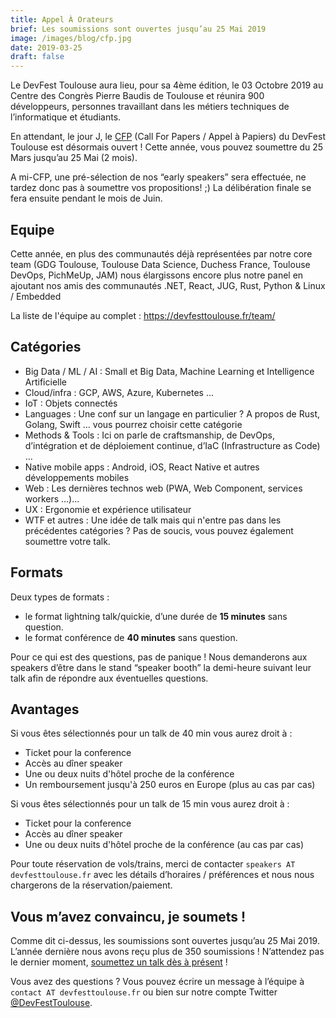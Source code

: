 ```yaml
---
title: Appel À Orateurs
brief: Les soumissions sont ouvertes jusqu’au 25 Mai 2019
image: /images/blog/cfp.jpg
date: 2019-03-25
draft: false
---
```


Le DevFest Toulouse aura lieu, pour sa 4ème édition, le 03 Octobre 2019 au Centre des Congrès Pierre Baudis de Toulouse et réunira 900 développeurs, personnes travaillant dans les métiers techniques de l’informatique et étudiants.

En attendant, le jour J, le [CFP](https://conference-hall.io/public/event/HJRThubF4uYPkb7jSUxi) (Call For Papers / Appel à Papiers) du DevFest Toulouse est désormais ouvert ! Cette année, vous pouvez soumettre du 25 Mars jusqu’au 25 Mai (2 mois).

A mi-CFP, une pré-sélection de nos “early speakers” sera effectuée, ne tardez donc pas à soumettre vos propositions! ;)
La délibération finale se fera ensuite pendant le mois de Juin.

## Equipe

Cette année, en plus des communautés déjà représentées par notre core team (GDG Toulouse, Toulouse Data Science, Duchess France, Toulouse DevOps, PichMeUp, JAM) nous élargissons encore plus notre panel en ajoutant nos amis des communautés .NET, React, JUG, Rust, Python & Linux / Embedded

La liste de l'équipe au complet : <https://devfesttoulouse.fr/team/>

## Catégories

* Big Data / ML / AI : Small et Big Data, Machine Learning et Intelligence Artificielle
* Cloud/infra : GCP, AWS, Azure, Kubernetes ...
* IoT : Objets connectés
* Languages : Une conf sur un langage en particulier ? A propos de Rust, Golang, Swift … vous pourrez choisir cette catégorie
* Methods & Tools : Ici on parle de craftsmanship, de DevOps, d’intégration et de déploiement continue, d’IaC (Infrastructure as Code) ...
* Native mobile apps : Android, iOS, React Native et autres développements mobiles
* Web : Les dernières technos web (PWA, Web Component, services workers ...)...
* UX : Ergonomie et expérience utilisateur
* WTF et autres : Une idée de talk mais qui n'entre pas dans les précédentes catégories ? Pas de soucis, vous pouvez également soumettre votre talk.


## Formats

Deux types de formats :

* le format lightning talk/quickie, d’une durée de **15 minutes** sans question.
* le format conférence de **40 minutes** sans question.

Pour ce qui est des questions, pas de panique ! Nous demanderons aux speakers d’être dans le stand “speaker booth” la demi-heure suivant leur talk afin de répondre aux éventuelles questions.

## Avantages

Si vous êtes sélectionnés pour un talk de 40 min vous aurez droit à :

* Ticket pour la conference
* Accès au dîner speaker
* Une ou deux nuits d'hôtel proche de la conférence
* Un remboursement jusqu'à 250 euros en Europe (plus au cas par cas)


Si vous êtes sélectionnés pour un talk de 15 min vous aurez droit à :

* Ticket pour la conference
* Accès au dîner speaker
* Une ou deux nuits d'hôtel proche de la conférence (au cas par cas)

Pour toute réservation de vols/trains, merci de contacter `speakers AT devfesttoulouse.fr` avec les détails d’horaires / préférences et nous nous chargerons de la réservation/paiement. 

## Vous m’avez convaincu, je soumets !

Comme dit ci-dessus, les soumissions sont ouvertes jusqu’au 25 Mai 2019. L’année dernière nous avons reçu plus de 350 soumissions ! N’attendez pas le dernier moment, [soumettez un talk dès à présent](https://conference-hall.io/public/event/HJRThubF4uYPkb7jSUxi) !

Vous avez des questions ? Vous pouvez écrire un message à l’équipe à `contact AT devfesttoulouse.fr` ou bien sur notre compte Twitter [@DevFestToulouse](https://twitter.com/DevFestToulouse).
